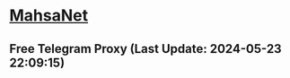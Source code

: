 
# [MahsaNet](https://t.me/mahsa_net)
## Free Telegram Proxy (Last Update: 2024-05-23 22:09:15)

    